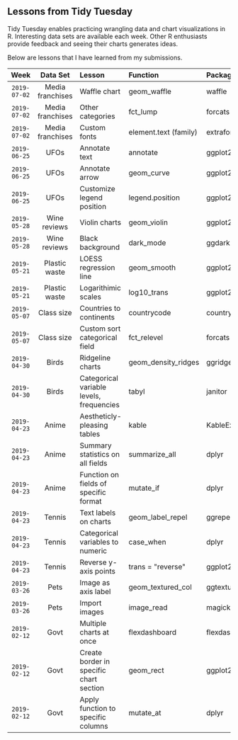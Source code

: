 ## Lessons from Tidy Tuesday
Tidy Tuesday enables practicing wrangling data and chart visualizations in R.  Interesting data sets are available each week.  Other R enthusiasts provide feedback and seeing their charts generates ideas.

Below are lessons that I have learned from my submissions.

| Week | Data Set | Lesson | Function | Package 
| :---: | :---: | :--- | :--- | :--- |
|`2019-07-02`| Media franchises | Waffle chart | geom_waffle | waffle |
|`2019-07-02`| Media franchises | Other categories | fct_lump | forcats |
|`2019-07-02`| Media franchises | Custom fonts | element.text (family) | extrafont |
|`2019-06-25`| UFOs | Annotate text | annotate | ggplot2 |
|`2019-06-25`| UFOs | Annotate arrow | geom_curve | ggplot2 |
|`2019-06-25`| UFOs | Customize legend position | legend.position | ggplot2 |
|`2019-05-28`| Wine reviews | Violin charts | geom_violin | ggplot2 |
|`2019-05-28`| Wine reviews | Black background | dark_mode | ggdark |
|`2019-05-21`| Plastic waste | LOESS regression line | geom_smooth | ggplot2 |
|`2019-05-21`| Plastic waste | Logarithimic scales | log10_trans | ggplot2 |
|`2019-05-07`| Class size | Countries to continents | countrycode | countrycode |
|`2019-05-07`| Class size | Custom sort categorical field | fct_relevel | forcats |
|`2019-04-30`| Birds | Ridgeline charts | geom_density_ridges | ggridges |
|`2019-04-30`| Birds | Categorical variable levels, frequencies | tabyl | janitor |
|`2019-04-23`| Anime | Aestheticly-pleasing tables | kable | KableExtra |
|`2019-04-23`| Anime | Summary statistics on all fields | summarize_all | dplyr |
|`2019-04-23`| Anime | Function on fields of specific format | mutate_if | dplyr |
|`2019-04-23`| Tennis | Text labels on charts | geom_label_repel | ggrepel |
|`2019-04-23`| Tennis | Categorical variables to numeric | case_when | dplyr |
|`2019-04-23`| Tennis | Reverse y-axis points | trans = "reverse" | ggplot2 |
|`2019-03-26`| Pets | Image as axis label | geom_textured_col | ggtextures |
|`2019-03-26`| Pets | Import images | image_read | magick |
|`2019-02-12`| Govt | Multiple charts at once | flexdashboard | flexdashboard |
|`2019-02-12`| Govt | Create border in specific chart section | geom_rect | ggplot2 |
|`2019-02-12`| Govt | Apply function to specific columns | mutate_at | dplyr |
